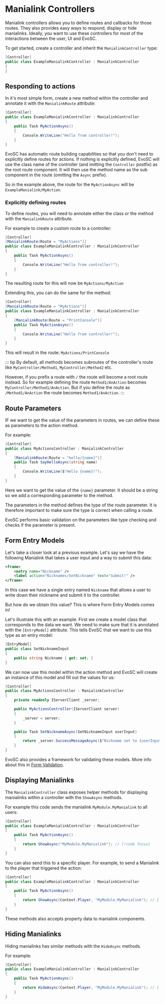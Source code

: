 # Manialink Controllers
Manialink controllers allows you to define routes and callbacks for those routes. They also provides easy ways to respond, display or hide manialinks. Ideally, you want to use these controllers for most of the interactions between the user, UI and EvoSC.

To get started, create a controller and inherit the `ManialinkController` type:
```csharp
[Controller]
public class ExampleManialinkController : ManialinkController
{
}
```

## Responding to actions
In it's most simple form, create a new method within the controller and annotate it with the `ManialinkRoute` attribute:

```csharp
[Controller]
public class ExampleManialinkController : ManialinkController
{
    public Task MyActionAsync()
    {
        Console.WriteLine("Hello from controller!");
    }
}
```

EvoSC has automatic route building capabilities so that you don't need to explicitly define routes for actions. If nothing is explicitly defined, EvoSC will use the class name of the controller (and imitting the `Controller` postfix) as the root route component. It will then use the method name as the sub component in the route (omitting the `Async` prefix).

So in the example above, the route for the `MyActionAsync` will be `ExampleManialink/MyAction`.

### Explicitly defining routes
To define routes, you will need to annotate either the class or the method with the `ManialinkRoute` attribute.

For example to create a custom route to a controller:

```csharp
[Controller]
[ManialinkRoute(Route = "MyActions")]
public class ExampleManialinkController : ManialinkController
{
    public Task MyActionAsync()
    {
        Console.WriteLine("Hello from controller!");
    }
}
```
The resulting route for this will now be `MyActions/MyAction`

Extending this, you can do the same for the method:

```csharp
[Controller]
[ManialinkRoute(Route = "MyActions")]
public class ExampleManialinkController : ManialinkController
{
    [ManialinkRoute(Route = "PrintConsole")]
    public Task MyActionAsync()
    {
        Console.WriteLine("Hello from controller!");
    }
}
```
This will result in the route: `MyActions/PrintConsole`

::: tip
By default, all methods becomes subroutes of the controller's route like `MyController/Method1`, `MyController/Method2` etc.

However, if you prefix a route with `/` the route will become a root route instead. So for example defining the route `Method1/AnAction` becomes `MyController/Method1/AnAction`. But if you define the route as `/Method1/AnAction` the route becomes `Method1/AnAction`.
:::

## Route Parameters
IF we want to get the value of the parameters in routes, we can define these as parameters to the action method.

For example:
```csharp
[Controller]
public class MyActionsController : ManialinkController
{
    [ManialinkRoute(Route = "hello/{name}")]
    public Task SayHelloAsync(string name)
    {
        Console.WriteLine($"Hello {name}!");
    }
}
```
Here we want to get the value of the `{name}` parameter. It should be a string so we add a corresponding parameter to the method.

The parameters in the method defines the type of the route parameter. It is therefore important to make sure the type is correct when calling a route.

EvoSC performs basic validation on the parameters like type checking and checks if the parameter is present.

## Form Entry Models
Let's take a closer look at a previous example. Let's say we have the following Manialink that takes a user input and a way to submit this data:
```xml
<frame>
    <entry name="Nickname" />
    <label action="Nicknames/SetNickname" text="Submit!" />
</frame>
```
In this case we have a single entry named `Nickname` that allows a user to write down their nickname and submit it to the controller.

But how do we obtain this value? This is where Form Entry Models comes in!

Let's illustrate this with an example. First we create a model class that corresponds to the data we want. We need to make sure that it is annotated with the `[EntryModel]` attribute. This tells EvoSC that we want to use this type as an entry model:
```csharp
[EntryModel]
public class SetNicknameInput
{
    public string Nickname { get; set; }
}
```

We can now use this model within the action method and EvoSC will create an instance of this model and fill out the values for us:
```csharp
[Controller]
public class MyActionsController : ManialinkController
{
    private readonly IServerClient _server;

    public MyActionsController(IServerClient server)
    {
        _server = server;
    }

    public Task SetNicknameAsync(SetNicknameInput userInput)
    {
        return _server.SuccessMessageAsync($"Nickname set to {userInput.Nickname}!", Context.Player);
    }
}
```

EvoSC also provides a framework for validating these models. More info about this in [Form Validation](form-validation.md).

## Displaying Manialinks
The `ManialinkController` class exposes helper methods for displaying manialinks within a controller with the `ShowAsync` methods.

For example this code sends the manialink `MyModule.MyManialink` to all users:
```csharp
[Controller]
public class ExampleManialinkController : ManialinkController
{
    public Task MyActionAsync()
    {
        return ShowAsync("MyModule.MyManialink"); // [!code focus]
    }
}
```

You can also send this to a specific player. For example, to send a Manialink to the player that triggered the action:

```csharp
[Controller]
public class ExampleManialinkController : ManialinkController
{
    public Task MyActionAsync()
    {
        return ShowAsync(Context.Player, "MyModule.MyManialink"); // [!code focus]
    }
}
```

These methods also accepts property data to manialink components.

## Hiding Manialinks
Hiding manialinks has similar methods with the `HideAsync` methods.

For example:
```csharp
[Controller]
public class ExampleManialinkController : ManialinkController
{
    public Task MyActionAsync()
    {
        return HideAsync(Context.Player, "MyModule.MyManialink"); // [!code focus]
    }
}
```